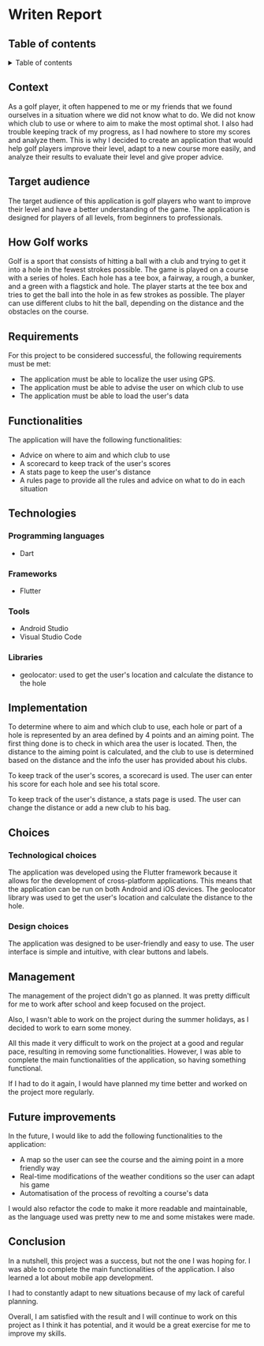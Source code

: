 # Writen Report

## Table of contents

<details>
<summary>Table of contents</summary>

- [Writen Report](#writen-report)
  - [Table of contents](#table-of-contents)
  - [Context](#context)
  - [Target audience](#target-audience)
  - [How Golf works](#how-golf-works)
  - [Requirements](#requirements)
  - [Functionalities](#functionalities)
  - [Technologies](#technologies)
    - [Programming languages](#programming-languages)
    - [Frameworks](#frameworks)
    - [Tools](#tools)
    - [Libraries](#libraries)
  - [Implementation](#implementation)
  - [Choices](#choices)
    - [Technological choices](#technological-choices)
    - [Design choices](#design-choices)
  - [Management](#management)
  - [Future improvements](#future-improvements)
  - [Conclusion](#conclusion)

</details>

## Context

As a golf player, it often happened to me or my friends that we found ourselves in a situation where we did not know what to do. We did not know which club to use or where to aim to make the most optimal shot. I also had trouble keeping track of my progress, as I had nowhere to store my scores and analyze them.
This is why I decided to create an application that would help golf players improve their level, adapt to a new course more easily, and analyze their results to evaluate their level and give proper advice.

## Target audience

The target audience of this application is golf players who want to improve their level and have a better understanding of the game. The application is designed for players of all levels, from beginners to professionals.

## How Golf works

Golf is a sport that consists of hitting a ball with a club and trying to get it into a hole in the fewest strokes possible. The game is played on a course with a series of holes. Each hole has a tee box, a fairway, a rough, a bunker, and a green with a flagstick and hole. The player starts at the tee box and tries to get the ball into the hole in as few strokes as possible. The player can use different clubs to hit the ball, depending on the distance and the obstacles on the course.

## Requirements

For this project to be considered successful, the following requirements must be met:

- The application must be able to localize the user using GPS.
- The application must be able to advise the user on which club to use
- The application must be able to load the user's data

## Functionalities

The application will have the following functionalities:

- Advice on where to aim and which club to use
- A scorecard to keep track of the user's scores
- A stats page to keep the user's distance
- A rules page to provide all the rules and advice on what to do in each situation

## Technologies

### Programming languages

- Dart

### Frameworks

- Flutter

### Tools

- Android Studio
- Visual Studio Code

### Libraries

- geolocator: used to get the user's location and calculate the distance to the hole

## Implementation

To determine where to aim and which club to use, each hole or part of a hole is represented by an area defined by 4 points and an aiming point. The first thing done is to check in which area the user is located. Then, the distance to the aiming point is calculated, and the club to use is determined based on the distance and the info the user has provided about his clubs.

To keep track of the user's scores, a scorecard is used. The user can enter his score for each hole and see his total score.

To keep track of the user's distance, a stats page is used. The user can change the distance or add a new club to his bag.

## Choices

### Technological choices

The application was developed using the Flutter framework because it allows for the development of cross-platform applications. This means that the application can be run on both Android and iOS devices. The geolocator library was used to get the user's location and calculate the distance to the hole.

### Design choices

The application was designed to be user-friendly and easy to use. The user interface is simple and intuitive, with clear buttons and labels.

## Management

The management of the project didn't go as planned. It was pretty difficult for me to work after school and keep focused on the project.

Also, I wasn't able to work on the project during the summer holidays, as I decided to work to earn some money.

All this made it very difficult to work on the project at a good and regular pace, resulting in removing some functionalities. However, I was able to complete the main functionalities of the application, so having something functional.

If I had to do it again, I would have planned my time better and worked on the project more regularly.

## Future improvements

In the future, I would like to add the following functionalities to the application:

- A map so the user can see the course and the aiming point in a more friendly way
- Real-time modifications of the weather conditions so the user can adapt his game
- Automatisation of the process of revolting a course's data

I would also refactor the code to make it more readable and maintainable, as the language used was pretty new to me and some mistakes were made.

## Conclusion

In a nutshell, this project was a success, but not the one I was hoping for. I was able to complete the main functionalities of the application. I also learned a lot about mobile app development.

I had to constantly adapt to new situations because of my lack of careful planning.

Overall, I am satisfied with the result and I will continue to work on this project as I think it has potential, and it would be a great exercise for me to improve my skills.
